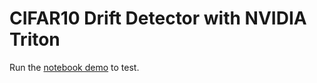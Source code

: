 # CIFAR10 Drift Detector with NVIDIA Triton 

Run the [notebook demo](cifar10_drift.ipynb) to test.


